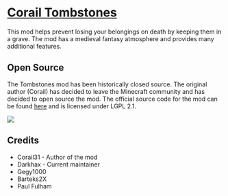 # [Corail Tombstones](https://www.curseforge.com/minecraft/mc-mods/corail-tombstone)

This mod helps prevent losing your belongings on death by keeping them in a grave. The mod has a medieval fantasy atmosphere and provides many additional features.

## Open Source

The Tombstones mod has been historically closed source. The original author (Corail) has decided to leave the Minecraft community and has decided to open source the mod. The official source code for the mod can be found [here](https://github.com/Darkhax-Minecraft/Corail-Tombstone) and is licensed under LGPL 2.1.

![](https://i.imgur.com/m7Sqbpj.png)

## Credits

- Corail31 - Author of the mod
- Darkhax - Current maintainer
- Gegy1000
- Barteks2X
- Paul Fulham